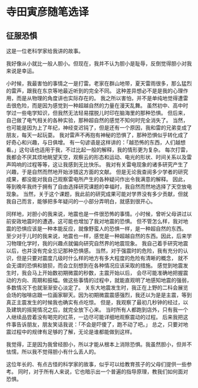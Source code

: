 # 寺田寅彦随笔选译

## 征服恐惧

这是一位老科学家给我讲的故事。

我好像从小就比一般人胆小。但现在，我并不认为胆小是耻辱，反倒觉得胆小对我来说是幸运。

小时候，我最害怕的事情之一是打雷。老家在群山地带，夏天雷雨很多，那么猛烈的雷声，跟我在东京等地最近听到的完全不同。
这种差异想必不是是我的心理作用，而是从物理的角度讲也实际存在的。
我之所以害怕，并不是单纯地觉得遭雷击很危险，而是因为感觉到一种超越自然的力量在漫天乱舞。
虽然初中、高中时学过一些电学知识，但我然无法轻易摆脱儿时印在脑海里的那种恐惧。
但后来，自己做了电气相关的各种实验，那种超自然的感觉不知何时完全消失了。
当然，也可能是因为上了年纪，神经变迟钝了，但是还有一个原因，我和雷的兄弟变成了朋友，每天一起玩耍。
我对雷声不再抱有神秘的恐惧了，那种恐惧似乎转化成了好奇心和兴趣，与日俱增。
有一句谚语是这样讲的：「越恐怖的东西，人们越想看。」这句话也适用于我，不过比起一般的解释，我的情形更为复杂。
每次打雷，我都会不厌其烦地眺望天空，观察云的形态和运动、电光的形状、时间关系以及雷声鸣响的过程等等，这让我感到无比快乐。
我对有关雷电现象的诸多研究产生了兴趣，于是自然而然地开始涉猎这方面的文献。
但是无论我查阅多少学者的研究成果，都没能对我自己观察雷电所产生的各种疑问作出令我满意的解释。
因此，等到晚年我终于拥有了自由选择研究课题的幸福时，我自然而然地选择了天空放电现象。
当然，关于这个课题，我此前的研究成果可能对学界没有多少贡献，但就我自己而言，能够把多年疑问的一小部分弄明白，就感到很开心。

同样地，对胆小的我来说，地震也是一件很恐怖的事情。小时候，曾听父母讲过以前安政地震时的遭遇，这可能也增加了我对地震的恐惧。
但不管怎么样，我对地震的恐惧应该是一种本能反应，就像野蛮人的恐惧一样，是一种超自然的东西。
至少对于儿时的我来说，地震也一样，感觉是一种超越自然的东西。因此，后来学习物理化学时，我的兴趣点就偏向研究自然界的地震现象。
我自己着手研究地震以后，也并没有完全忘记那种恐惧感。
当然，对于强震时的危险，我有充分的认识，但是只要对震度几级时什么样的地方有多大程度的危险有清晰的概念，
就不会无谓的恐惧和狼狈，而会立刻想到在各种情况应该采取的措施。
感觉到地震发生时，我会马上开始数初期微震的秒数，主震开始以后，
会尽可能准确地把握震动的方向、周期和振幅。做这些事情的过程中，就能直观明了地感知地震的强弱，多数情况下也就渐渐安心淡定了。
关东大地震发生时，我正在上野的二科会展览会场的咖啡店跟一位画家聊天。因为初期微震震感强烈，我还以为是是主震，等到真正主震发生的时候我也确实有点吃惊。
但是，我观察了最初几秒钟的经过，以及建筑的摇晃情况之后，就完全放下心来。
当时所有人都跑到店外，只有我一个人继续品尝着没有喝完的红茶，一边尽可能详细地观察震动的过程。
后来我把这件事告诉朋友，朋友笑话我说：「不会是吓傻了，跑不动了吧。」
总之，只要对地震过程中的规律有足够的了解，无论是谁都能做到这样。

我觉得，正是因为我曾经胆小，所以才能从根本上消除恐惧。我虽然胆小，但并不怯懦，所以我不觉得胆小有什么丢人的。

这位年长的、有点古怪的科学家的故事，似乎可以给教育孩子的父母们提供一些参考。
同时，对于所有人来说，它也暗示出一个普遍的指导原理，教我们如何面对恐惧。
